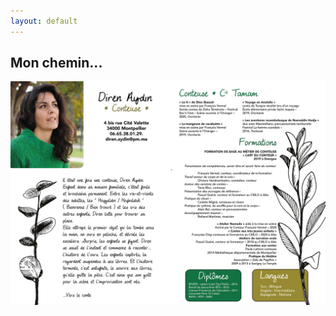 ```yaml
---
layout: default
---
```


   <h2 id="mon-chemin-vers-le-conte">Mon chemin...</h2>
<p><img src="./photo/DirenCV.jpeg" class="parcours" /></p>
